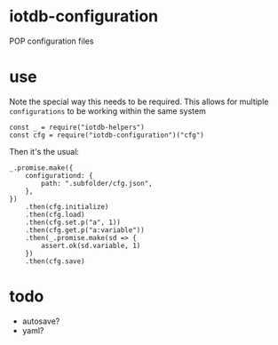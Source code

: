 # iotdb-configuration
POP configuration files

# use

Note the special way this needs to be required.
This allows for multiple `configurations` to be
working within the same system

    const _ = require("iotdb-helpers")
    const cfg = require("iotdb-configuration")("cfg")

Then it's the usual:

    _.promise.make({
        configurationd: {
            path: ".subfolder/cfg.json",
        },
    })
        .then(cfg.initialize)
        .then(cfg.load)
        .then(cfg.set.p("a", 1))
        .then(cfg.get.p("a:variable"))
        .then(_.promise.make(sd => {
            assert.ok(sd.variable, 1)
        })
        .then(cfg.save)

# todo

* autosave?
* yaml?
